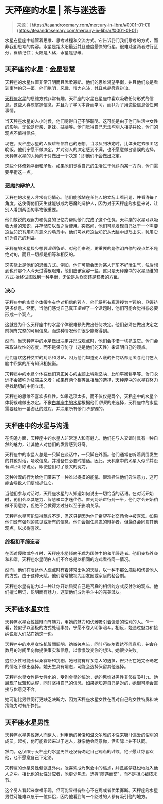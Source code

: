 <!--yml

类别：未分类

日期：2024-06-12 18:22:41

-->

# 天秤座的水星 | 茶与迷迭香

> 来源：[https://teaandrosemary.com/mercury-in-libra/#0001-01-01](https://teaandrosemary.com/mercury-in-libra/#0001-01-01)

水星在星座中规管着思维、思考过程和交流方式。它告诉我们我们思考的方式，而非我们思考的内容。水星是距太阳最近并且速度最快的行星。很难对这两者进行区分，但请记住；太阳是人格，水星是思维。

## 天秤座的水星：金星智慧

天秤座的水星位置非常开明而且优柔寡断。他们的思维渴望平衡，并且他们总是看到事物的另一面。他们聪明、风趣、精力充沛，并且总是愿意辩论。

[天秤座水星](https://teaandrosemary.com/mercury-in-libra/#0001-01-01)的思维方式非常有趣。天秤座的水星在星座中喜欢吸收任何形式的信息。这些人喜欢掌握信息，并且为了学习本身而学习，而非为了用这些信息做任何事情。

当天秤座水星的人小时候，他们觉得自己不够聪明。这可能是由于他们生活中女性的影响，无论是母亲、姐妹、姑姨等。他们觉得自己无法与别人相提并论，他们的观点不值得信任。

现在，天秤座水星的人很难相信自己的思想。当涉及到决定时，比如决定去哪里吃晚饭，他们宁愿不做决定，并对别人的决定感到不满，也不愿意做出错误的选择。天秤座水星的人倾向于只做出一个决定：即他们不会做出决定。

这些个体倚赖平衡和矛盾。如果他们觉得自己的生活过于倾斜向某一方向，他们需要平衡这一点。

### 恶魔的辩护人

天秤座的水星人非常有同情心。他们能够站在任何人的立场上看问题，并看清每个角度。这使得他们天生就能够成为恶魔的辩护人，因为对于天秤座的水星来说，让别人看到两面的事物很重要。

他们敏锐的观察力和优良的记忆力帮助他们完成了这个任务。天秤座的水星可以吸收大量的知识，并存储它以备之后使用。突然间，他们可能发现自己处于一个需要这些知识有用和有意义的场景中，他们可以将这些知识从大脑中提取出来，利用它们为自己的利益。

天秤座的水星极少想要*赢得*争论。对他们来说，更重要的是你明白你的观点并不是绝对的，而且一切都是相等和相反的。

这实际上是他们的思维方式。例如，他们可能会因为某人开车不好而生气，然后想到也许那个人今天过得很艰难，他们应该宽容一些。这只是天秤座中的水星思维的方式-始终试图找到一种平衡，无论是从负面还是积极的方面。

### 决心

天秤座中的水星个体很少有绝对相信的观点。他们将所有真理视为主观的，只等待更多信息。然而，当他们感觉自己真正*掌握*了一个话题时，他们可能会觉得有必要形成一个观点。

这就是为什么天秤座中的水星个体很难预先做出任何决定。他们必须在做出决定之前拥有完整的可用信息，而这种情况他们很少能够得到。

然而，当天秤座中的水星做出决定并形成观点时，他们会不惜一切捍卫它。他们会采取进攻性的态度，而不是保守防守（这是他们的天性）来证明自己的观点。

他们喜欢这种类型的对话和讨论，因为他们知道别人说的任何话都无法与他们在大脑中积累的所有知识相抗衡。

天秤座中的水星个体在他们真正关心的主题上特别坚决，比如平衡和平等。他们永远不会被称为极端主义者；如果有两个相等且相反的选择，天秤座中的水星将努力寻找确切的中间立场。

天秤座的思维不喜欢多样性。如果选项太多，而不仅仅是两个，天秤座中的水星个体将很难做出决定。不像[白羊座中的水星](https://teaandrosemary.com/mercury-in-aries/)根据他们*想要*的来选择，天秤座中的水星需要经历一番淘汰的过程，并决定所有他们*不想要*的。

## 天秤座中的水星与沟通

在沟通方面，天秤座中的水星人非常迷人和有魅力。他们在与人交谈时具有一种自然的魅力，让其他人对他们的发言感到好奇。

天秤座中的水星人总是一只脚在谈话中，一只脚在外面。他们通常在听着周围发生的其他对话，吸收信息，并准备在必要时插话。因此，天秤座中的水星人似乎并没有*真正*听你说话，即使他们尽了最大的努力。

这种冷漠的行为给他们带来了一种难以捉摸的能量。很难抓住他们的注意力，这可能会导致人们更想抓住它。

当他们参与对话时，天秤座水星的人知道如何说出一切恰当的话语。在对话开始时，他们会以其魅力、智慧和口才迷住你。直到对话进行到一半，他们才会开始稍微不同意你，但绝不会做得太过分以至于影响关系。

天秤座水星可能显得飘忽不定，但这只是因为他们希望在社交场合中被喜欢。如果他们没有强烈的意见或所有的信息，他们会担任魔鬼的辩护者，但最终会同意其他观点，以求得喜欢。

### 终极和平缔造者

在面对侵略或争斗时，天秤座水星倾向于成为团体中的和平缔造者。他们支持外交和和谐。天秤座水星明白人们不会总是以相同的方式看待同一情况。

然而，他们在表达他人观点时有着非常出色的天赋，以一种不那么威胁和伤害他人的方式。由于这种天赋，他们常常被视为朋友圈或家庭的粘合剂。

天秤座水星有能力以一种让你开始质疑自己是否真的相信的方式反射你的观点。他们擅长用词，聪明而有魅力，这使他们成为争斗中的完美盟友。

## 天秤座水星女性

天秤座水星女性雄辩而有魅力，用她的魅力和优雅吸引着偏爱的性别的人。乍一看，她似乎以消极的方式处理事务，宁愿不卷入明争暗斗。相反，她通过魅力和接纳说服人们站在她这一边。

天秤座中的水星女性机智而聪明。她微笑点头，同时巧妙地表达不同意见，并会在数月的时间里向你提供事实和信息，以慢慢改变你的想法。她很少失败。

这些女性可能会优柔寡断和挑剔。她可能有许多恋人的选择，但只会在她完全确定的情况下做出选择。她天生具有媚态，可能会选择保留其他选择。

天秤座水星女性是女性化的，受到金星的统治，她的思维对男性非常有吸引力。她展现了优雅和从容，同时坚持自己的信念。如果她知道自己是对的，她很可能会直接与你意见不合。

她可能比男性同行更缺乏决断力，因为天秤座水星女性在面对自己的女性特质和决策能力时有所挣扎。

## 天秤座水星男性

天秤座水星男性迷人而诱人，利用他的英俊和温文尔雅的本性来吸引偏爱的性别的成员。起初，他可能看起来过于迷人，就像他会同意你，但实际上并不认同。

然而，这仅限于天秤座的水星男性还没有确定自己观点的时候。他宁愿让你喜欢他，也不愿意自己下定论。

天秤座的水星男性健谈且外向。他喜欢成为聚会中的焦点，并且能够轻松地融入他人之中。相比他的女性对应者，他更少焦虑，选择“随遇而安”，而不是担心细枝末节。

这个男人看起来幸福乐观，但可能显得有些心不在焉或者优柔寡断。天秤座的水星男性可能难以忠于一位伴侣，因为他看到每一个路过的人都有吸引他的地方。
